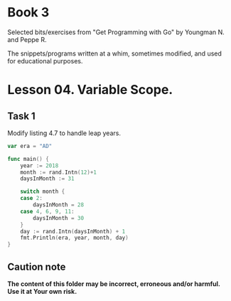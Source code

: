 # Book 3

Selected bits/exercises from "Get Programming with Go" by Youngman N. and Peppe R.

The snippets/programs written at a whim, sometimes modified, and used for educational purposes.

# Lesson 04. Variable Scope.

## Task 1

Modify listing 4.7 to handle leap years.

```go
var era = "AD"

func main() {
    year := 2018
    month := rand.Intn(12)+1
    daysInMonth := 31

    switch month {
    case 2:
        daysInMonth = 28
    case 4, 6, 9, 11:
        daysInMonth = 30
    }
    day := rand.Intn(daysInMonth) + 1
    fmt.Println(era, year, month, day)
}
```

## Caution note

**The content of this folder may be incorrect, erroneous and/or harmful. Use it at Your own risk.**
